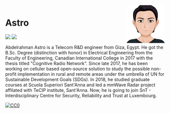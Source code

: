 <img src="img/Avatar.png" align="right" height="120" width="120" >

# Astro
[![](https://img.shields.io/badge/astro-v3.0-black)](https://bridgeit.tech/astro)
[![](https://img.shields.io/badge/bridgeit.tech-web-blue)](https://bridgeit.tech)

Abdelrahman Astro is a Telecom R&D engineer from Giza, Egypt. He got the B.Sc. Degree (distinction with honor) in Electrical Engineering from the Faculty of Engineering, Canadian International College in 2017 with the thesis titled "Cognitive Radio Network". Since late 2017, he has been working on celluler based open-source solution to study the possible non-profit implementation in rural and remote areas under the umbrella of UN for Sustainable Development Goals (SDGs). In 2018, he studied graduate courses at Scuola Superiori Sant'Anna and led a mmWave Radar project affilated with TeCIP institute, Sant'Anna. Now, he is going to join SnT - Interdisciplinary Centre for Security, Reliability and Trust at Luxembourg.

[![CC0](https://licensebuttons.net/p/zero/1.0/88x31.png)](https://creativecommons.org/publicdomain/zero/1.0/)

